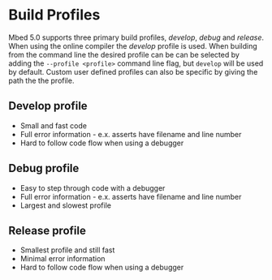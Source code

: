 # Build Profiles
Mbed 5.0 supports three primary build profiles, *develop*, *debug* and *release*. When using
the online compiler the *develop* profile is used. When building from the command line
the desired profile can be can be selected by adding the ```--profile <profile>```
command line flag, but `develop` will be used by default. Custom user defined profiles can also be specific by giving the path
the the profile.

## Develop profile
* Small and fast code
* Full error information - e.x. asserts have filename and line number
* Hard to follow code flow when using a debugger

## Debug profile
* Easy to step through code with a debugger
* Full error information - e.x. asserts have filename and line number
* Largest and slowest profile

## Release profile
* Smallest profile and still fast
* Minimal error information
* Hard to follow code flow when using a debugger
